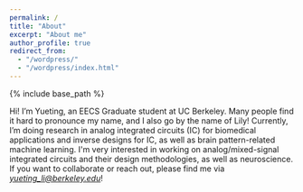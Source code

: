 ```yaml
---
permalink: /
title: "About"
excerpt: "About me"
author_profile: true
redirect_from: 
  - "/wordpress/"
  - "/wordpress/index.html"
---
```


{% include base_path %}

Hi! I’m Yueting, an EECS Graduate student at UC Berkeley. Many people find it hard to pronounce my name, and I also go by the name of Lily! Currently, I’m doing research in analog integrated circuits (IC) for biomedical applications and inverse designs for IC, as well as brain pattern-related machine learning. I'm very interested in working on analog/mixed-signal integrated circuits and their design methodologies, as well as neuroscience. If you want to collaborate or reach out, please find me via *yueting_li@berkeley.edu*! 

